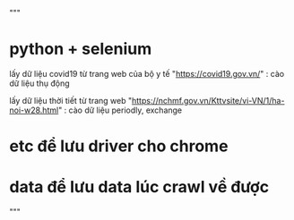 """
# python + selenium 
lấy dữ liệu covid19 từ trang web của bộ y tế "https://covid19.gov.vn/" : cào dữ liệu thụ động

lấy dữ liệu thời tiết từ trang web "https://nchmf.gov.vn/Kttvsite/vi-VN/1/ha-noi-w28.html" : cào dữ liệu periodly, exchange

# etc để lưu driver cho chrome
# data để lưu data lúc crawl về được
"""
